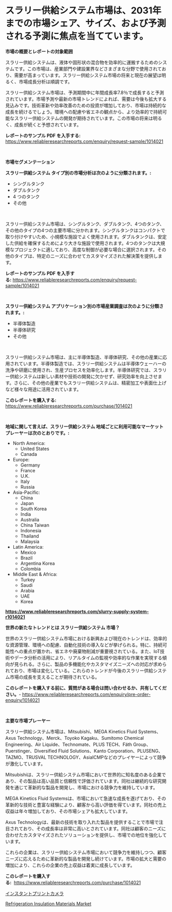 <p><h1>スラリー供給システム市場は、2031年までの市場シェア、サイズ、および予測される予測に焦点を当てています。</h1></p><p><strong>市場の概要とレポートの対象範囲</strong></p>
<p><p>スラリー供給システムは、液体や固形状の混合物を効率的に運搬するためのシステムです。この市場は、産業部門や建設業界などさまざまな分野で使用されており、需要が高まっています。スラリー供給システム市場の将来と現在の展望は明るく、市場成長分析は順調です。</p><p>スラリー供給システム市場は、予測期間中に年間成長率7.8％で成長すると予測されています。市場予測や最新の市場トレンドによれば、需要は今後も拡大する見込みです。技術革新や効率改善のための投資が増加しており、市場は持続的な成長を続けるでしょう。環境への配慮や省エネの観点から、より効率的で持続可能なスラリー供給システムの開発が期待されています。この市場の将来は明るく、成長が続くと予想されています。</p></p>
<p><strong>レポートのサンプル PDF を入手する:</strong> <a href="https://www.reliableresearchreports.com/enquiry/request-sample/1014021">https://www.reliableresearchreports.com/enquiry/request-sample/1014021</a></p>
<p>&nbsp;</p>
<p><strong>市場セグメンテーション</strong></p>
<p><strong>スラリー供給システム タイプ別の市場分析は次のように分類されます。:</strong></p>
<p><ul><li>シングルタンク</li><li>ダブルタンク</li><li>4 つのタンク</li><li>その他</li></ul></p>
<p>&nbsp;</p>
<p><p>スラリー供給システム市場は、シングルタンク、ダブルタンク、4つのタンク、その他のタイプの4つの主要市場に分かれます。シングルタンクはコンパクトで取り付けやすいため、小規模な施設でよく使用されます。ダブルタンクは、安定した供給を確保するためにより大きな施設で使用されます。4つのタンクは大規模なプロジェクトに適しており、高度な制御が必要な場合に選択されます。その他のタイプは、特定のニーズに合わせてカスタマイズされた解決策を提供します。</p></p>
<p><strong>レポートのサンプル PDF を入手する:</strong>&nbsp;<a href="https://www.reliableresearchreports.com/enquiry/request-sample/1014021">https://www.reliableresearchreports.com/enquiry/request-sample/1014021</a></p>
<p>&nbsp;</p>
<p><strong> スラリー供給システム アプリケーション別の市場産業調査は次のように分類されます。:</strong></p>
<p><ul><li>半導体製造</li><li>半導体研究</li><li>その他</li></ul></p>
<p>&nbsp;</p>
<p><p>スラリー供給システム市場は、主に半導体製造、半導体研究、その他の産業に応用されています。半導体製造では、スラリー供給システムは半導体ウェーハーの洗浄や研磨に使用され、生産プロセスを効率化します。半導体研究では、スラリー供給システムは新しい素材や技術の開発に欠かせず、研究効率を向上させます。さらに、その他の産業でもスラリー供給システムは、精密加工や表面仕上げなど様々な用途に活用されています。</p></p>
<p><strong>このレポートを購入する:</strong>&nbsp; <a href="https://www.reliableresearchreports.com/purchase/1014021">https://www.reliableresearchreports.com/purchase/1014021</a></p>
<p>&nbsp;</p>
<p><strong>地域に関して言えば、スラリー供給システム 地域ごとに利用可能なマーケットプレーヤーは次のとおりです。:</strong></p>
<p><ul>
    <li>
        North America:
        <ul>
            <li>United States</li>
            <li>Canada</li>
        </ul>
    </li>
    <li>
        Europe:
        <ul>
            <li>Germany</li>
            <li>France</li>
            <li>U.K.</li>
            <li>Italy</li>
            <li>Russia</li>
        </ul>
    </li>
    <li>
        Asia-Pacific:
        <ul>
            <li>China</li>
            <li>Japan</li>
            <li>South Korea</li>
            <li>India</li>
            <li>Australia</li>
            <li>China Taiwan</li>
            <li>Indonesia</li>
            <li>Thailand</li>
            <li>Malaysia</li>
        </ul>
    </li>
    <li>
        Latin America:
        <ul>
            <li>Mexico</li>
            <li>Brazil</li>
            <li>Argentina Korea</li>
            <li>Colombia</li>
        </ul>
    </li>
    <li>
        Middle East & Africa:
        <ul>
            <li>Turkey</li>
            <li>Saudi</li>
            <li>Arabia</li>
            <li>UAE</li>
            <li>Korea</li>
        </ul>
    </li>
    </ul></p>
<p><strong><a href="https://www.reliableresearchreports.com/slurry-supply-system-r1014021">https://www.reliableresearchreports.com/slurry-supply-system-r1014021</a></strong>&nbsp;</p>
<p><strong>世界の新たなトレンドとは スラリー供給システム 市場？</strong></p>
<p><p>世界のスラリー供給システム市場における新興および現在のトレンドは、効率的な資源管理、環境への配慮、自動化技術の導入などが挙げられる。特に、持続可能性への重点が置かれ、省エネや廃棄物削減が重要視されている。また、IoT技術やデータ分析の活用により、リアルタイムの監視や効率的な作業を実現する傾向が見られる。さらに、製品の多機能化やカスタマイズニーズへの対応が求められており、市場は変化している。これらのトレンドが今後のスラリー供給システム市場の成長を支えることが期待されている。</p></p>
<p><strong>このレポートを購入する前に、質問がある場合は問い合わせるか、共有してください。</strong>- <a href="https://www.reliableresearchreports.com/enquiry/pre-order-enquiry/1014021">https://www.reliableresearchreports.com/enquiry/pre-order-enquiry/1014021</a></p>
<p>&nbsp;</p>
<p><strong>主要な市場プレーヤー</strong></p>
<p><p>スラリー供給システム市場は、Mitsubishi、MEGA Kinetics Fluid Systems、Axus Technology、Merck、Toyoko Kagaku、Sumitomo Chemical Engineering、Air Liquide、Technomate、PLUS TECH、Fäth Group、Puerstinger、Diversified Fluid Solutions、Kanto Corporation、PLUSENG、TAZMO、TRUSVAL TECHNOLOGY、AsiaICMPなどのプレイヤーによって競争が激化しています。</p><p>Mitsubishiは、スラリー供給システム市場において世界的に知名度のある企業であり、その製品は高い品質と信頼性で評価されています。同社は継続的な研究開発を通じて革新的な製品を開発し、市場における競争力を維持しています。</p><p>MEGA Kinetics Fluid Systemsは、市場において急速な成長を遂げており、その革新的な技術と豊富な経験により、顧客から高い評価を得ています。同社の売上収益は年々増加しており、その市場シェアも拡大しています。</p><p>Axus Technologyは、最新の技術を取り入れた製品を提供することで市場で注目されており、その成長率は非常に高いとされています。同社は顧客のニーズに合わせたカスタマイズされたソリューションを提供し、市場での地位を強化しています。</p><p>これらの企業は、スラリー供給システム市場において競争力を維持しつつ、顧客ニーズに応えるために革新的な製品を開発し続けています。市場の拡大と需要の増加により、これらの企業の売上収益は着実に成長しています。</p></p>
<p><strong>このレポートを購入する:</strong>&nbsp;&nbsp;<a href="https://www.reliableresearchreports.com/purchase/1014021">https://www.reliableresearchreports.com/purchase/1014021</a></p>
<p><p><a href="https://medium.com/@ryleebauch2023/%E3%82%A4%E3%83%B3%E3%82%B9%E3%82%BF%E3%83%B3%E3%83%88%E3%83%97%E3%83%AA%E3%83%B3%E3%83%88%E3%82%AB%E3%83%A1%E3%83%A9%E5%B8%82%E5%A0%B4-%E5%B8%82%E5%A0%B4%E3%82%B7%E3%82%A7%E3%82%A2-%E5%B8%82%E5%A0%B4%E3%83%88%E3%83%AC%E3%83%B3%E3%83%89-%E3%81%8A%E3%82%88%E3%81%B3%E5%B0%86%E6%9D%A5%E3%81%AE%E6%88%90%E9%95%B7%E3%82%92%E6%8E%A2%E3%82%8B-ed6604fb9745">インスタントプリントカメラ</a></p><p><a href="https://confirmed-shield-e13.notion.site/Refrigeration-Insulation-Materials-Market-Size-Growing-and-Forecasted-for-period-from-2024-2031-an-63b752a6efe84d64a280f174a4f85576">Refrigeration Insulation Materials Market</a></p></p>